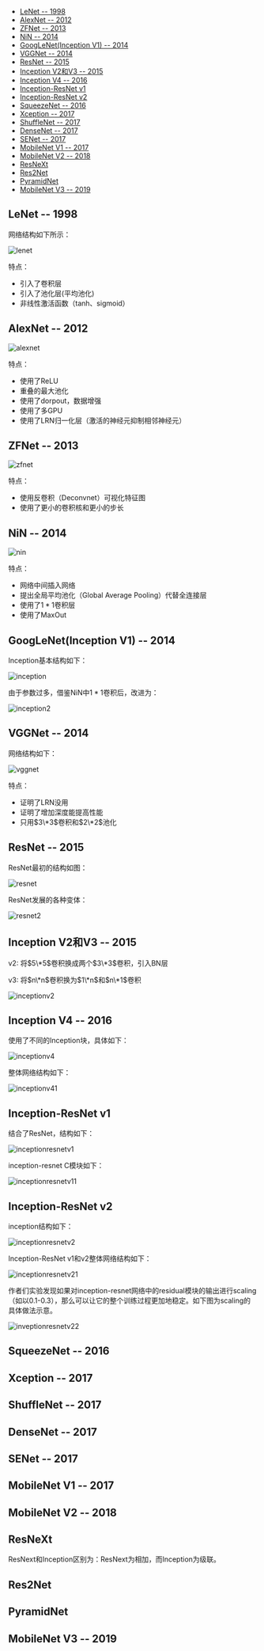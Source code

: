 
- [LeNet -- 1998](#lenet----1998)
- [AlexNet -- 2012](#alexnet----2012)
- [ZFNet -- 2013](#zfnet----2013)
- [NiN -- 2014](#nin----2014)
- [GoogLeNet(Inception V1) -- 2014](#googlenetinception-v1----2014)
- [VGGNet -- 2014](#vggnet----2014)
- [ResNet -- 2015](#resnet----2015)
- [Inception V2和V3 -- 2015](#inception-v2%E5%92%8Cv3----2015)
- [Inception V4 -- 2016](#inception-v4----2016)
- [Inception-ResNet v1](#inception-resnet-v1)
- [Inception-ResNet v2](#inception-resnet-v2)
- [SqueezeNet -- 2016](#squeezenet----2016)
- [Xception -- 2017](#xception----2017)
- [ShuffleNet -- 2017](#shufflenet----2017)
- [DenseNet -- 2017](#densenet----2017)
- [SENet -- 2017](#senet----2017)
- [MobileNet V1 -- 2017](#mobilenet-v1----2017)
- [MobileNet V2 -- 2018](#mobilenet-v2----2018)
- [ResNeXt](#resnext)
- [Res2Net](#res2net)
- [PyramidNet](#pyramidnet)
- [MobileNet V3 -- 2019](#mobilenet-v3----2019)


## LeNet -- 1998
网络结构如下所示：

![lenet](/img/lenet.png)

特点：
* 引入了卷积层
* 引入了池化层(平均池化)
* 非线性激活函数（tanh、sigmoid）

## AlexNet -- 2012
![alexnet](/img/alexnet.png)

特点：
* 使用了ReLU
* 重叠的最大池化
* 使用了dorpout，数据增强
* 使用了多GPU
* 使用了LRN归一化层（激活的神经元抑制相邻神经元）

## ZFNet -- 2013
![zfnet](/img/zfnet.png)

特点：
* 使用反卷积（Deconvnet）可视化特征图
* 使用了更小的卷积核和更小的步长


## NiN -- 2014
![nin](/img/nin.png)

特点：
* 网络中间插入网络
* 提出全局平均池化（Global Average Pooling）代替全连接层
* 使用了$1*1$卷积层
* 使用了MaxOut
  
## GoogLeNet(Inception V1) -- 2014
Inception基本结构如下：

![inception](/img/inception.png)

由于参数过多，借鉴NiN中$1 * 1$卷积后，改进为：

![inception2](/img/inception2.png)

## VGGNet -- 2014
网络结构如下：

![vggnet](/img/vggnet.png)

特点：
* 证明了LRN没用
* 证明了增加深度能提高性能
* 只用$3\*3$卷积和$2\*2$池化

## ResNet -- 2015
ResNet最初的结构如图：

![resnet](/img/resnet.png)

ResNet发展的各种变体：

![resnet2](/img/resnet2.png)

## Inception V2和V3 -- 2015
v2: 将$5\*5$卷积换成两个$3\*3$卷积，引入BN层 

v3: 将$n\*n$卷积换为$1\*n$和$n\*1$卷积

![inceptionv2](/img/inceptionv2.png)

## Inception V4 -- 2016
使用了不同的Inception块，具体如下：

![inceptionv4](/img/inceptionv4.png)

整体网络结构如下：

![inceptionv41](/img/inceptionv41.png)

## Inception-ResNet v1
结合了ResNet，结构如下：

![inceptionresnetv1](/img/inceptionresnetv1.png)

inception-resnet C模块如下：

![inceptionresnetv11](/img/inceptionresnetv11.png)

## Inception-ResNet v2
inception结构如下：

![inceptionresnetv2](/img/inceptionresnetv2.png)

Inception-ResNet v1和v2整体网络结构如下：

![inceptionresnetv21](/img/inceptionresnetv21.png)

作者们实验发现如果对inception-resnet网络中的residual模块的输出进行scaling（如以0.1-0.3），那么可以让它的整个训练过程更加地稳定。如下图为scaling的具体做法示意。

![inveptionresnetv22](/img/inceptionresnetv22.png)

## SqueezeNet -- 2016

## Xception -- 2017

## ShuffleNet -- 2017

## DenseNet -- 2017

## SENet -- 2017

## MobileNet V1 -- 2017

## MobileNet V2 -- 2018

## ResNeXt
ResNext和Inception区别为：ResNext为相加，而Inception为级联。

## Res2Net

## PyramidNet

## MobileNet V3 -- 2019